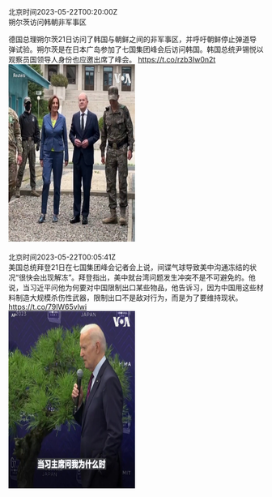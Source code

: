 北京时间2023-05-22T00:20:00Z<br>朔尔茨访问韩朝非军事区 

德国总理朔尔茨21日访问了韩国与朝鲜之间的非军事区，并呼吁朝鲜停止弹道导弹试验。朔尔茨是在日本广岛参加了七国集团峰会后访问韩国。韩国总统尹锡悦以观察员国领导人身份也应邀出席了峰会。 https://t.co/rzb3Iw0n2t<br><img src='/temp/video/2023/u-Month-5/d-Day-22/VOAChinese/1660319540104814592_0.jpg' width='250' height='350'><br><br>北京时间2023-05-22T00:05:41Z<br>美国总统拜登21日在七国集团峰会记者会上说，间谍气球导致美中沟通冻结的状况“很快会出现解冻”。拜登指出，美中就台湾问题发生冲突不是不可避免的。他说，当习近平问他为何要对中国限制出口某些物品，他告诉习，因为中国用这些材料制造大规模杀伤性武器，限制出口不是敌对行为，而是为了要维持现状。 https://t.co/79lW65vlwi<br><img src='/temp/video/2023/u-Month-5/d-Day-22/VOAChinese/1660315938187509760_0.jpg' width='250' height='350'><br><br>